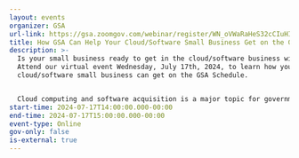 ```yaml
---
layout: events
organizer: GSA
url-link: https://gsa.zoomgov.com/webinar/register/WN_oVWaRaHeS32cCIuHIh7nrw#/registration
title: How GSA Can Help Your Cloud/Software Small Business Get on the GSA Schedule
description: >-
  Is your small business ready to get in the cloud/software business with GSA?
  Attend our virtual event Wednesday, July 17th, 2024, to learn how your
  cloud/software small business can get on the GSA Schedule.


  Cloud computing and software acquisition is a major topic for government agencies, and we want to give small businesses the chance to learn how to become one of our Best-in-Class vendors to support various agency needs. Register now to attend.
start-time: 2024-07-17T14:00:00.000-00:00
end-time: 2024-07-17T15:00:00.000-00:00
event-type: Online
gov-only: false
is-external: true
---
```

